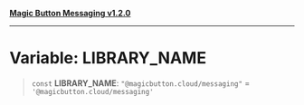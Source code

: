 [**Magic Button Messaging v1.2.0**](../README.md)

***

# Variable: LIBRARY\_NAME

> `const` **LIBRARY\_NAME**: `"@magicbutton.cloud/messaging"` = `'@magicbutton.cloud/messaging'`
